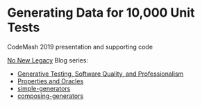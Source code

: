 # Generating Data for 10,000 Unit Tests

CodeMash 2019 presentation and supporting code

[No New Legacy](http://jeremyrsellars.github.io/no-new-legacy/) Blog series:

* [Generative Testing, Software Quality, and Professionalism](http://jeremyrsellars.github.io/no-new-legacy/posts/2018-09-07-generative-testing-introduction)
* [Properties and Oracles](http://jeremyrsellars.github.io/no-new-legacy/posts/2018-09-11-generative-testing-properties)
* [simple-generators](http://jeremyrsellars.github.io/no-new-legacy/posts/2018-11-11-generative-testing-simple-generators)
* [composing-generators](http://jeremyrsellars.github.io/no-new-legacy/posts/2018-11-25-generative-testing-composing-generators)

